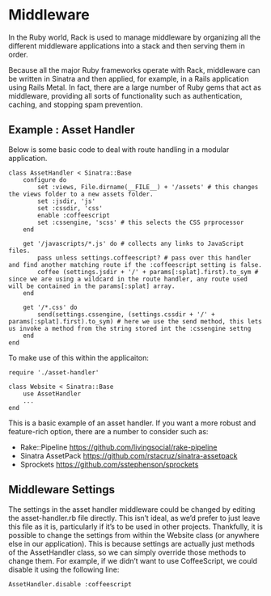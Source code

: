 # Middleware

In the Ruby world, Rack is used to manage middleware by organizing all the different middleware applications into a stack and then serving them in order.

Because all the major Ruby frameworks operate with Rack, middleware can be written in Sinatra and then applied, for example, in a Rails application using Rails Metal. In fact, there are a large number of Ruby gems that act as middleware, providing all sorts of functionality such as authentication, caching, and stopping spam prevention.

## Example : Asset Handler

Below is some basic code to deal with route handling in a modular application.

```
class AssetHandler < Sinatra::Base
    configure do
        set :views, File.dirname(__FILE__) + '/assets' # this changes the views folder to a new assets folder.
        set :jsdir, 'js'
        set :cssdir, 'css'
        enable :coffeescript
        set :cssengine, 'scss' # this selects the CSS prprocessor
    end

    get '/javascripts/*.js' do # collects any links to JavaScript files.
        pass unless settings.coffeescript? # pass over this handler and find another matching route if the :coffeescript setting is false.
        coffee (settings.jsdir + '/' + params[:splat].first).to_sym # since we are using a wildcard in the route handler, any route used will be contained in the params[:splat] array.
    end

    get '/*.css' do
        send(settings.cssengine, (settings.cssdir + '/' + params[:splat].first).to_sym) # here we use the send method, this lets us invoke a method from the string stored int the :cssengine settng
    end
end
```

To make use of this within the applicaiton:

```
require './asset-handler'

class Website < Sinatra::Base
    use AssetHandler
    ...
end
```


This is a basic example of an asset handler. If you want a more robust and feature-rich option, there are a number to consider such as:
-    Rake::Pipeline https://github.com/livingsocial/rake-pipeline
-   Sinatra AssetPack https://github.com/rstacruz/sinatra-assetpack
-   Sprockets https://github.com/sstephenson/sprockets

## Middleware Settings

The settings in the asset handler middleware could be changed by editing the asset-handler.rb file directly. This isn’t ideal, as we’d prefer to just leave this file as it is, particularly if it’s to be used in other projects. Thankfully, it is possible to change the settings from within the Website class (or anywhere else in our application). This is because settings are actually just methods of the AssetHandler class, so we can simply override those methods to change them. For example, if we didn’t want to use CoffeeScript, we could disable it using the following line: 

```
AssetHandler.disable :coffeescript
```
